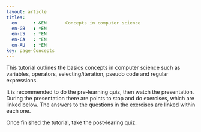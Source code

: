 ```yaml
---
layout: article
titles:
  en      : &EN       Concepts in computer science
  en-GB   : *EN
  en-US   : *EN
  en-CA   : *EN
  en-AU   : *EN
key: page-Concepts
---
```



This tutorial outlines the basics concepts in computer science such as variables, operators, selecting/iteration, pseudo code and regular expressions.<br>

It is recommended to do the pre-learning quiz, then watch the presentation. During the presentation there are points to stop and do exercises, which are linked below. The answers to the questions in the exercises are linked within each one.<br>

Once finished the tutorial, take the post-learing quiz.<br>

